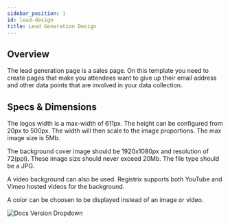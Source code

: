 ```yaml
---
sidebar_position: 1
id: lead-design
title: Lead Generation Design
---
```


## Overview


The lead generation page is a sales page.  On this template you need to create pages that make you attendees want to give up their email address and other data points that are involved in your data collection.


## Specs & Dimensions

The logos width is a max-width of 611px.  The height can be configured from 20px to 500px.  The width will then scale to the image proportions.  The max image size is 5Mb.

The background cover image should be 1920x1080px and resolution of 72(ppi).  These image size should never exceed 20Mb.  The file type should be a JPG.

A video background can also be used.  Registrix supports both YouTube and Vimeo hosted videos for the background.

A color can be choosen to be displayed instead of an image or video.

![Docs Version Dropdown](/img/leadcapture/lead-generation-login-page.jpg)





